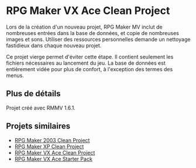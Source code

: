 # RPG Maker VX Ace Clean Project

Lors de la création d'un nouveau projet, RPG Maker MV inclut de nombreuses entrées dans la base de données, et copie de nombreuses images et sons. Utiliser des ressources personnelles demande un nettoyage fastidieux dans chaque nouveau projet.

Ce projet vierge permet d'éviter cette étape. Il contient seulement les fichiers nécessaires au lancement du jeu. La base de données est entièrement vidée pour plus de confort, à l'exception des termes des menus.

## Plus de détails

Projet créé avec RMMV 1.6.1.

## Projets similaires

* [RPG Maker 2003 Clean Project](https://github.com/rpgmakeralliance/rm2003-clean-project)
* [RPG Maker XP Clean Project](https://github.com/rpgmakeralliance/rmxp-clean-project)
* [RPG Maker VX Ace Clean Project](https://github.com/rpgmakeralliance/rmvxa-clean-project)
* [RPG Maker VX Ace Starter Pack](https://github.com/rpgmakeralliance/rmvxa-starter-pack)
